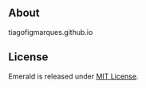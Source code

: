 ## About
tiagofigmarques.github.io

## License
Emerald is released under [MIT License](license.md).
